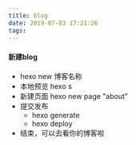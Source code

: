 ```yaml
---
title: blog
date: 2019-07-03 17:21:26
tags:
---
```


#### 新建blog
* hexo new 博客名称
* 本地预览 hexo s
* 新建页面 hexo new page "about"
* 提交发布
    * hexo generate
    * hexo deploy
* 结束，可以去看你的博客啦